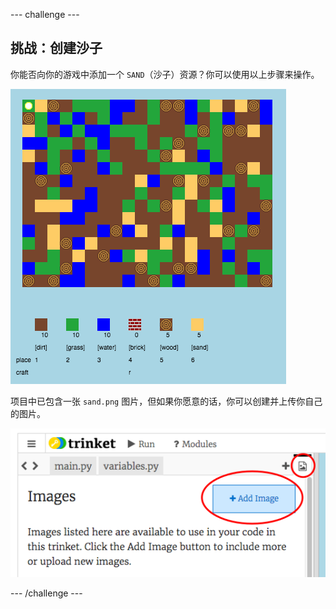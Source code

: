 --- challenge ---
## 挑战：创建沙子
你能否向你的游戏中添加一个 `SAND`（沙子）资源？你可以使用以上步骤来操作。

![screenshot](images/craft-sand.png)

项目中已包含一张 `sand.png` 图片，但如果你愿意的话，你可以创建并上传你自己的图片。

![screenshot](images/craft-upload.png)




--- /challenge ---